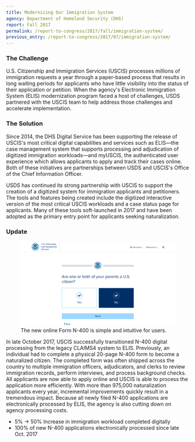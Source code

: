 ```yaml
---
title: Modernizing Our Immigration System
agency: Department of Homeland Security (DHS)
report: Fall 2017
permalink: /report-to-congress/2017/fall/immigration-system/
previous_entry: /report-to-congress/2017/07/immigration-system/
---
```

### The Challenge

U.S. Citizenship and Immigration Services (USCIS) processes millions of immigration requests a year through a paper-based process that results in long waiting periods for applicants who have little visibility into the status of their application or petition. When the agency's Electronic Immigration System (ELIS) modernization program faced a host of challenges, USDS partnered with the USCIS team to help address those challenges and accelerate implementation.

### The Solution

Since 2014, the DHS Digital Service has been supporting the release of USCIS's most critical digital capabilities and services such as ELIS—the case management system that supports processing and adjudication of digitized immigration workloads—and myUSCIS, the authenticated user experience which allows applicants to apply and track their cases online. Both of these initiatives are partnerships between USDS and USCIS's Office of the Chief Information Officer.

USDS has continued its strong partnership with USCIS to support the creation of a digitized system for immigration applicants and petitioners. The tools and features being created include the digitized interactive version of the most critical USCIS workloads and a case status page for applicants. Many of these tools soft-launched in 2017 and have been adopted as the primary entry point for applicants seeking naturalization.

### Update

<figure>
	<img src="/img/report-to-congress/2017/fall/immigration.png">
	<figcaption>The new online Form N-400 is simple and intuitive for users.</figcaption>
</figure>

In late October 2017, USCIS successfully transitioned N-400 digital processing from the legacy CLAIMS4 system to ELIS. Previously, an individual had to complete a physical 20-page N-400 form to become a naturalized citizen. The completed form was often shipped across the country to multiple immigration officers, adjudicators, and clerks to review immigration records, perform interviews, and process background checks. All applicants are now able to apply online and USCIS is able to process the application more efficiently. With more than 975,000 naturalization applicants every year, incremental improvements quickly result in a tremendous impact. Because all newly filed N-400 applications are electronically processed by ELIS, the agency is also cutting down on agency processing costs.

 * 5% &rarr; 50% Increase in immigration workload completed digitally
 * 100% of new N-400 applications electronically processed since late Oct. 2017
